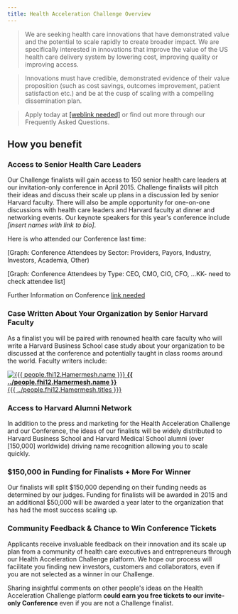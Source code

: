 ```yaml
---
title: Health Acceleration Challenge Overview
---
```


> We are seeking health care innovations that have demonstrated value and the potential to scale rapidly to create broader impact. We are specifically interested in innovations that improve the value of the US health care delivery system by lowering cost, improving quality or improving access.

> Innovations must have credible, demonstrated evidence of their value proposition (such as cost savings, outcomes improvement, patient satisfaction etc.) and be at the cusp of scaling with a compelling dissemination plan.

> Apply today at [[weblink needed]](http://www.example.com) or find out more through our Frequently Asked Questions.


## How you benefit

### Access to Senior Health Care Leaders

Our Challenge finalists will gain access to 150 senior health care leaders at our invitation-only conference in April 2015. Challenge finalists will pitch their ideas and discuss their scale up plans in a discussion led by senior Harvard faculty. There will also be ample opportunity for one-on-one discussions with health care leaders and Harvard faculty at dinner and networking events. Our keynote speakers for this year's conference include *[insert names with link to bio]*.

Here is who attended our Conference last time:

[Graph: Conference Attendees by Sector: Providers, Payors, Industry, Investors, Academia, Other)

[Graph: Conference Attendees by Type: CEO, CMO, CIO, CFO, ...KK- need to check attendee list]

Further Information on Conference [link needed](http://www.example.com)



### Case Written About Your Organization by Senior Harvard Faculty

As a finalist you will be paired with renowned health care faculty who will write a Harvard Business School case study about your organization to be discussed at the conference and potentially taught in class rooms around the world. Faculty writers include:

<div class="list-group-item">
  <a target="_blank" class="team-member" href="{{{  ../people.fhi12.Hamermesh.urls.bio }}}">
    <img src="{{ people.fhi12.Hamermesh.urls.pic_small }}" alt="{{{ people.fhi12.Hamermesh.name }}}">
    <strong>{{ ../people.fhi12.Hamermesh.name }}</strong><br> {{{ ../people.fhi12.Hamermesh.titles }}} 
  </a>
</div>

### Access to Harvard Alumni Network

In addition to the press and marketing for the Health Acceleration Challenge and our Conference, the ideas of our finalists will be widely distributed to Harvard Business School and Harvard Medical School alumni (over [150,000] worldwide) driving name recognition allowing you to scale quickly.

### $150,000 in Funding for Finalists + More For Winner

Our finalists will split $150,000 depending on their funding needs as determined by our judges. Funding for finalists will be awarded in 2015 and an additional $50,000 will be awarded a year later to the organization that has had the most success scaling up.

### Community Feedback &amp; Chance to Win Conference Tickets

Applicants receive invaluable feedback on their innovation and its scale up plan from a community of health care executives and entrepreneurs through our Health Acceleration Challenge platform. We hope our process will facilitate you finding new investors, customers and collaborators, even if you are not selected as a winner in our Challenge.

Sharing insightful comments on other people's ideas on the Health Acceleration Challenge platform **could earn you free tickets to our invite-only Conference** even if you are not a Challenge finalist. 
